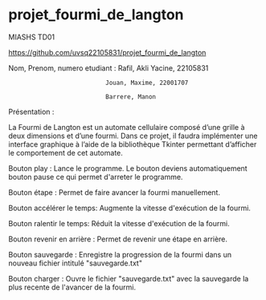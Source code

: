 # projet_fourmi_de_langton
MIASHS TD01


https://github.com/uvsq22105831/projet_fourmi_de_langton


Nom, Prenom, numero etudiant : 
                               Rafil, Akli Yacine, 22105831

                               Jouan, Maxime, 22001707 
                               
                               Barrere, Manon
                               
                   
                               
                               
Présentation :

La Fourmi de Langton est un automate cellulaire composé d’une grille à
deux dimensions et d’une fourmi. Dans ce projet, il faudra implémenter une
interface graphique à l’aide de la bibliothèque Tkinter permettant d’afficher le
comportement de cet automate.





Bouton play : Lance le programme. Le bouton deviens automatiquement bouton pause ce qui permet d'arreter le programme.


Bouton étape : Permet de faire avancer la fourmi manuellement.


Bouton accélérer le temps: Augmente la vitesse d'exécution de la fourmi.


Bouton ralentir le temps: Réduit la vitesse d'exécution de la fourmi.


Bouton revenir en arrière : Permet de revenir une étape en arrière.


Bouton sauvegarde : Enregistre la progression de la fourmi dans un nouveau fichier intitulé "sauvegarde.txt"


Bouton charger : Ouvre le fichier "sauvegarde.txt" avec la sauvegarde la plus recente de l'avancer de la fourmi.
